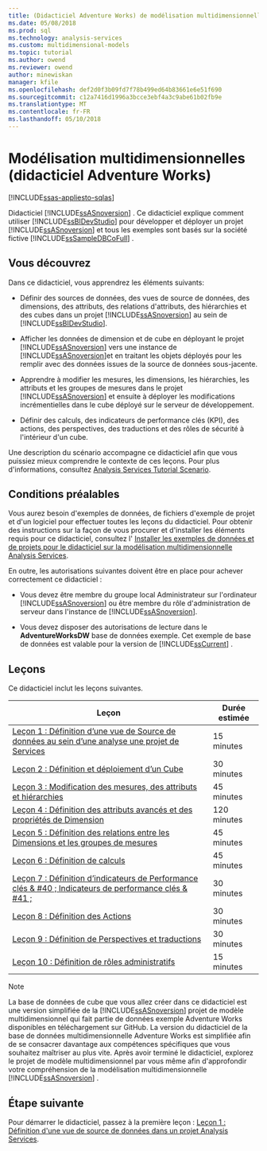 ```yaml
---
title: (Didacticiel Adventure Works) de modélisation multidimensionnelle | Documents Microsoft
ms.date: 05/08/2018
ms.prod: sql
ms.technology: analysis-services
ms.custom: multidimensional-models
ms.topic: tutorial
ms.author: owend
ms.reviewer: owend
author: minewiskan
manager: kfile
ms.openlocfilehash: def2d0f3b09fd7f78b499ed64b83661e6e51f690
ms.sourcegitcommit: c12a7416d1996a3bcce3ebf4a3c9abe61b02fb9e
ms.translationtype: MT
ms.contentlocale: fr-FR
ms.lasthandoff: 05/10/2018
---
```

# <a name="multidimensional-modeling-adventure-works-tutorial"></a>Modélisation multidimensionnelles (didacticiel Adventure Works)
[!INCLUDE[ssas-appliesto-sqlas](../includes/ssas-appliesto-sqlas.md)]

Didacticiel [!INCLUDE[ssASnoversion](../includes/ssasnoversion-md.md)] . Ce didacticiel explique comment utiliser [!INCLUDE[ssBIDevStudio](../includes/ssbidevstudio-md.md)] pour développer et déployer un projet [!INCLUDE[ssASnoversion](../includes/ssasnoversion-md.md)] et tous les exemples sont basés sur la société fictive [!INCLUDE[ssSampleDBCoFull](../includes/sssampledbcofull-md.md)] .  
  
## <a name="what-you-learn"></a>Vous découvrez  
Dans ce didacticiel, vous apprendrez les éléments suivants:  
  
-   Définir des sources de données, des vues de source de données, des dimensions, des attributs, des relations d'attributs, des hiérarchies et des cubes dans un projet [!INCLUDE[ssASnoversion](../includes/ssasnoversion-md.md)] au sein de [!INCLUDE[ssBIDevStudio](../includes/ssbidevstudio-md.md)].  
  
-   Afficher les données de dimension et de cube en déployant le projet [!INCLUDE[ssASnoversion](../includes/ssasnoversion-md.md)] vers une instance de [!INCLUDE[ssASnoversion](../includes/ssasnoversion-md.md)]et en traitant les objets déployés pour les remplir avec des données issues de la source de données sous-jacente.  
  
-   Apprendre à modifier les mesures, les dimensions, les hiérarchies, les attributs et les groupes de mesures dans le projet [!INCLUDE[ssASnoversion](../includes/ssasnoversion-md.md)] et ensuite à déployer les modifications incrémentielles dans le cube déployé sur le serveur de développement.  
  
-   Définir des calculs, des indicateurs de performance clés (KPI), des actions, des perspectives, des traductions et des rôles de sécurité à l'intérieur d'un cube.  
  
Une description du scénario accompagne ce didacticiel afin que vous puissiez mieux comprendre le contexte de ces leçons. Pour plus d'informations, consultez [Analysis Services Tutorial Scenario](../analysis-services/analysis-services-tutorial-scenario.md).  
  
## <a name="prerequisites"></a>Conditions préalables  
Vous aurez besoin d'exemples de données, de fichiers d'exemple de projet et d'un logiciel pour effectuer toutes les leçons du didacticiel. Pour obtenir des instructions sur la façon de vous procurer et d'installer les éléments requis pour ce didacticiel, consultez l' [Installer les exemples de données et de projets pour le didacticiel sur la modélisation multidimensionnelle Analysis Services](../analysis-services/install-sample-data-and-projects.md).  
  
En outre, les autorisations suivantes doivent être en place pour achever correctement ce didacticiel :  
  
-   Vous devez être membre du groupe local Administrateur sur l'ordinateur [!INCLUDE[ssASnoversion](../includes/ssasnoversion-md.md)] ou être membre du rôle d'administration de serveur dans l'instance de [!INCLUDE[ssASnoversion](../includes/ssasnoversion-md.md)].  
  
-   Vous devez disposer des autorisations de lecture dans le **AdventureWorksDW** base de données exemple. Cet exemple de base de données est valable pour la version de [!INCLUDE[ssCurrent](../includes/sscurrent-md.md)] .  
  
## <a name="lessons"></a>Leçons  
Ce didacticiel inclut les leçons suivantes.  
  
|Leçon|Durée estimée|  
|----------|------------------------------|  
|[Leçon 1 : Définition d’une vue de Source de données au sein d’une analyse une projet de Services](../analysis-services/lesson-1-defining-a-data-source-view-within-an-analysis-services-project.md)|15 minutes|  
|[Leçon 2 : Définition et déploiement d’un Cube](../analysis-services/lesson-2-defining-and-deploying-a-cube.md)|30 minutes|  
|[Leçon 3 : Modification des mesures, des attributs et hiérarchies](../analysis-services/lesson-3-modifying-measures-attributes-and-hierarchies.md)|45 minutes|  
|[Leçon 4 : Définition des attributs avancés et des propriétés de Dimension](../analysis-services/lesson-4-defining-advanced-attribute-and-dimension-properties.md)|120 minutes|  
|[Leçon 5 : Définition des relations entre les Dimensions et les groupes de mesures](../analysis-services/lesson-5-defining-relationships-between-dimensions-and-measure-groups.md)|45 minutes|  
|[Leçon 6 : Définition de calculs](../analysis-services/lesson-6-defining-calculations.md)|45 minutes|  
|[Leçon 7 : Définition d’indicateurs de Performance clés & #40 ; Indicateurs de performance clés & #41 ;](../analysis-services/lesson-7-defining-key-performance-indicators-kpis.md)|30 minutes|  
|[Leçon 8 : Définition des Actions](../analysis-services/lesson-8-defining-actions.md)|30 minutes|  
|[Leçon 9 : Définition de Perspectives et traductions](../analysis-services/lesson-9-defining-perspectives-and-translations.md)|30 minutes|  
|[Leçon 10 : Définition de rôles administratifs](../analysis-services/lesson-10-defining-administrative-roles.md)|15 minutes|  
  
> [!NOTE]  
> La base de données de cube que vous allez créer dans ce didacticiel est une version simplifiée de la [!INCLUDE[ssASnoversion](../includes/ssasnoversion-md.md)] projet de modèle multidimensionnel qui fait partie de données exemple Adventure Works disponibles en téléchargement sur GitHub. La version du didacticiel de la base de données multidimensionnelle Adventure Works est simplifiée afin de se consacrer davantage aux compétences spécifiques que vous souhaitez maîtriser au plus vite. Après avoir terminé le didacticiel, explorez le projet de modèle multidimensionnel par vous même afin d'approfondir votre compréhension de la modélisation multidimensionnelle [!INCLUDE[ssASnoversion](../includes/ssasnoversion-md.md)] .  
  
## <a name="next-step"></a>Étape suivante  
Pour démarrer le didacticiel, passez à la première leçon : [Leçon 1 : Définition d'une vue de source de données dans un projet Analysis Services](../analysis-services/lesson-1-defining-a-data-source-view-within-an-analysis-services-project.md).  
  
  
  
